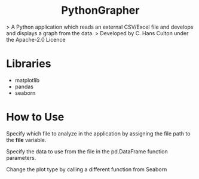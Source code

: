 <div align="center"><h1>PythonGrapher</h1></div>
> A Python application which reads an external CSV/Excel file and develops and displays a graph from the data.
> Developed by C. Hans Culton under the Apache-2.0 Licence

# Libraries
- matplotlib
- pandas
- seaborn

# How to Use
<div>
  <p>Specify which file to analyze in the application by assigning the file path to the <strong>file</strong> variable.</p>
  <p>Specify the data to use from the file in the pd.DataFrame function parameters.</p>
  <p>Change the plot type by calling a different function from Seaborn</p>
</div>

